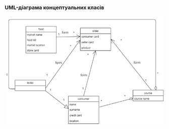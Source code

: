 ### UML-діаграма концептуальних класів
![](https://github.com/oleksandrblazhko/ai201-stepanenko/blob/laboratory-work-5/2-SoftwareDesign/2.1-UMLConceptClasses/UML-ConceptClass.drawio%20(1).png)
